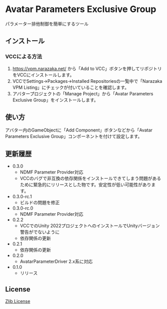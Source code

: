 # Avatar Parameters Exclusive Group

パラメーター排他制御を簡単にするツール

## インストール

### VCCによる方法

1. https://vpm.narazaka.net/ から「Add to VCC」ボタンを押してリポジトリをVCCにインストールします。
2. VCCでSettings→Packages→Installed Repositoriesの一覧中で「Narazaka VPM Listing」にチェックが付いていることを確認します。
3. アバタープロジェクトの「Manage Project」から「Avatar Parameters Exclusive Group」をインストールします。

## 使い方

アバター内のGameObjectに「Add Component」ボタンなどから「Avatar Parameters Exclusive Group」コンポーネントを付けて設定します。

## 更新履歴

- 0.3.0
  - NDMF Parameter Provider対応
  - VCCのバグで非互換の依存関係をインストールできてしまう問題があるために緊急的にリリースとした物です。安定性が低い可能性があります。
- 0.3.0-rc.1
  - ビルドの問題を修正
- 0.3.0-rc.0
  - NDMF Parameter Provider対応
- 0.2.2
  - VCCでのUnity 2022プロジェクトへのインストールでUnityバージョン警告がでないように
  - 依存関係の更新
- 0.2.1
  - 依存関係の更新
- 0.2.0
  - AvatarParameterDriver 2.x系に対応
- 0.1.0
  - リリース

## License

[Zlib License](LICENSE.txt)
